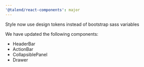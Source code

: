```yaml
---
'@talend/react-components': major
---
```


Style now use design tokens instead of bootstrap sass variables

We have updated the following components:

* HeaderBar
* ActionBar
* CollapsiblePanel
* Drawer